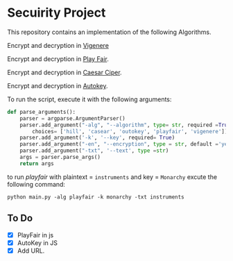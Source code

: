 # Secuirity Project

This repository contains an implementation of the following Algorithms.

Encrypt and decryption in [Vigenere](https://github.com/Rowida46/Security-Assignment/blob/main/Python/vigenere.py)

Encrypt and decryption in [Play Fair](https://github.com/Rowida46/Security-Assignment/blob/main/Python/Playfair.py).

Encrypt and decryption in  [Caesar Ciper](https://github.com/Rowida46/Security-Assignment/blob/main/Python/caesar.py).

Encrypt and decryption in  [Autokey](https://github.com/Rowida46/Security-Assignment/blob/main/Python/outokey.py).

To run the script, execute it with the following arguments:

```python
def parse_arguments():
    parser = argparse.ArgumentParser()
    parser.add_argument("-alg", "--algorithm", type= str, required =True,
        choices= ['hill', 'casear', 'outokey', 'playfair', 'vigenere'])
    parser.add_argument('-k', '--key', required= True)
    parser.add_argument("-en", "--encryption", type = str, default ='yes', choices= ["yes" , "no"])
    parser.add_argument("-txt", '--text', type =str)
    args = parser.parse_args()
    return args
```

to run *playfair* with plaintext = `instruments` and key = `Monarchy` excute the following command:

`python main.py -alg playfair -k monarchy -txt instruments `


## To Do

-  [x] PlayFair in js
-  [x] AutoKey in JS
-  [x] Add URL.